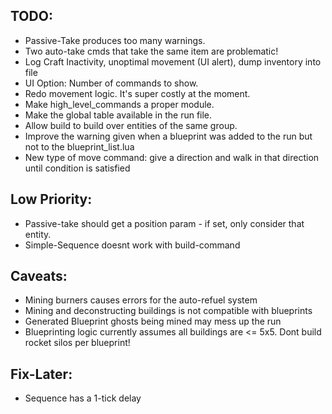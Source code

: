 ## TODO:
- Passive-Take produces too many warnings.
- Two auto-take cmds that take the same item are problematic!
- Log Craft Inactivity, unoptimal movement (UI alert), dump inventory into file
- UI Option: Number of commands to show.
- Redo movement logic. It's super costly at the moment.
- Make high_level_commands a proper module.
- Make the global table available in the run file.
- Allow build to build over entities of the same group.
- Improve the warning given when a blueprint was added to the run but not to the blueprint_list.lua
- New type of move command: give a direction and walk in that direction until condition is satisfied


## Low Priority:
- Passive-take should get a position param - if set, only consider that entity.
- Simple-Sequence doesnt work with build-command

## Caveats: 
- Mining burners causes errors for the auto-refuel system
- Mining and deconstructing buildings is not compatible with blueprints
- Generated Blueprint ghosts being mined may mess up the run
- Blueprinting logic currently assumes all buildings are <= 5x5. Dont build rocket silos per blueprint!


## Fix-Later:
- Sequence has a 1-tick delay